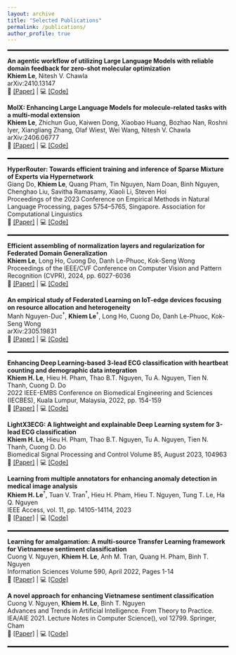 ```yaml
---
layout: archive
title: "Selected Publications"
permalink: /publications/
author_profile: true
---
```


<!-- Revisiting Sparse Mixture of Experts for Federated Learning: Resource-Adaptive Training and Inference -->

<!-- LLM Serving -->

<!-- MolT-Interact -->

<!-- MolT-Refine -->

<!-- MolX -->

<!-- Survey Federated Domain Adaptation and Generalization -->

<hr style="border: 0.5px solid black;">

**An agentic workflow of utilizing Large Language Models with reliable domain feedback for zero-shot molecular optimization**<br />
**Khiem Le**, Nitesh V. Chawla<br />
arXiv:2410.13147<br />
📄 [[Paper]](https://arxiv.org/abs/2410.13147) | 💻 [[Code]](https://github.com/lhkhiem28/Re2DF)

**MolX: Enhancing Large Language Models for molecule-related tasks with a multi-modal extension**<br />
**Khiem Le**, Zhichun Guo, Kaiwen Dong, Xiaobao Huang, Bozhao Nan, Roshni Iyer, Xiangliang Zhang, Olaf Wiest, Wei Wang, Nitesh V. Chawla<br />
arXiv:2406.06777<br />
📄 [[Paper]](https://arxiv.org/abs/2406.06777) | 💻 [[Code]](https://github.com/lhkhiem28/MolX)

<hr style="border: 0.5px solid black;">

**HyperRouter: Towards efficient training and inference of Sparse Mixture of Experts via Hypernetwork**<br />
Giang Do, **Khiem Le**, Quang Pham, Tin Nguyen, Nam Doan, Binh Nguyen, Chenghao Liu, Savitha Ramasamy, Xiaoli Li, Steven Hoi<br />
Proceedings of the 2023 Conference on Empirical Methods in Natural Language Processing, pages 5754–5765, Singapore. Association for Computational Linguistics<br />
📄 [[Paper]](https://aclanthology.org/2023.emnlp-main.351) | 💻 [[Code]](https://github.com/giangdip2410/HyperRouter)

<hr style="border: 0.5px solid black;">

**Efficient assembling of normalization layers and regularization for Federated Domain Generalization**<br />
**Khiem Le**, Long Ho, Cuong Do, Danh Le-Phuoc, Kok-Seng Wong<br />
Proceedings of the IEEE/CVF Conference on Computer Vision and Pattern Recognition (CVPR), 2024, pp. 6027-6036<br />
📄 [[Paper]](https://openaccess.thecvf.com/content/CVPR2024/html/Le_Efficiently_Assemble_Normalization_Layers_and_Regularization_for_Federated_Domain_Generalization_CVPR_2024_paper.html) | 💻 [[Code]](https://github.com/lhkhiem28/gPerXAN)

**An empirical study of Federated Learning on IoT-edge devices focusing on resource allocation and heterogeneity**<br />
Manh Nguyen-Duc<sup>&dagger;</sup>, **Khiem Le**<sup>&dagger;</sup>, Long Ho, Cuong Do, Danh Le-Phuoc, Kok-Seng Wong<br />
arXiv:2305.19831<br />
📄 [[Paper]](https://arxiv.org/abs/2305.19831) | 💻 [[Code]](https://github.com/lhkhiem28/FLIoT)

<hr style="border: 0.5px solid black;">

**Enhancing Deep Learning-based 3-lead ECG classification with heartbeat counting and demographic data integration**<br />
**Khiem H. Le**, Hieu H. Pham, Thao B.T. Nguyen, Tu A. Nguyen, Tien N. Thanh, Cuong D. Do<br />
2022 IEEE-EMBS Conference on Biomedical Engineering and Sciences (IECBES), Kuala Lumpur, Malaysia, 2022, pp. 154-159<br />
📄 [[Paper]](https://doi.org/10.1109/IECBES54088.2022.10079267) | 💻 [[Code]](https://github.com/lhkhiem28/X3ECGpp)

**LightX3ECG: A lightweight and explainable Deep Learning system for 3-lead ECG classification**<br />
**Khiem H. Le**, Hieu H. Pham, Thao B.T. Nguyen, Tu A. Nguyen, Tien N. Thanh, Cuong D. Do<br />
Biomedical Signal Processing and Control Volume 85, August 2023, 104963<br />
📄 [[Paper]](https://doi.org/10.1016/j.bspc.2023.104963) | 💻 [[Code]](https://github.com/lhkhiem28/LightX3ECG)

**Learning from multiple annotators for enhancing anomaly detection in medical image analysis**<br />
**Khiem H. Le**<sup>&dagger;</sup>, Tuan V. Tran<sup>&dagger;</sup>, Hieu H. Pham, Hieu T. Nguyen, Tung T. Le, Ha Q. Nguyen<br />
IEEE Access, vol. 11, pp. 14105-14114, 2023<br />
📄 [[Paper]](https://doi.org/10.1109/ACCESS.2023.3243845) | 💻 [[Code]](https://github.com/huyhieupham/learning-from-multiple-annotators)

<hr style="border: 0.5px solid black;">

**Learning for amalgamation: A multi-source Transfer Learning framework for Vietnamese sentiment classification**<br />
Cuong V. Nguyen, **Khiem H. Le**, Anh M. Tran, Quang H. Pham, Binh T. Nguyen<br />
Information Sciences Volume 590, April 2022, Pages 1-14<br />
📄 [[Paper]](https://doi.org/10.1016/j.ins.2021.12.059) | 💻 [[Code]](https://github.com/lhkhiem28/Learning-for-Amalgamation)

**A novel approach for enhancing Vietnamese sentiment classification**<br />
Cuong V. Nguyen, **Khiem H. Le**, Binh T. Nguyen<br />
Advances and Trends in Artificial Intelligence. From Theory to Practice. IEA/AIE 2021. Lecture Notes in Computer Science(), vol 12799. Springer, Cham<br />
📄 [[Paper]](https://link.springer.com/chapter/10.1007/978-3-030-79463-7_9) | 💻 [[Code]](https://github.com/lhkhiem28/Enhancing-Vietnamese-Sentiment-Analysis-with-Ensemble-Networks)

<hr style="border: 0.5px solid black;">
